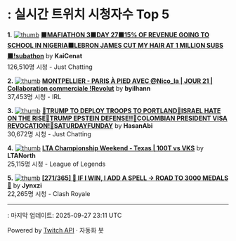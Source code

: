 # : 실시간 트위치 시청자수 Top 5

**1.** [![thumb](https://static-cdn.jtvnw.net/previews-ttv/live_user_kaicenat-320x180.jpg)](https://twitch.tv/KaiCenat)
**[🟧MAFIATHON 3🟧DAY 27🟧15% OF REVENUE GOING TO SCHOOL IN NIGERIA🟧LEBRON JAMES CUT MY HAIR AT 1 MILLION SUBS🟧!subathon](https://twitch.tv/KaiCenat)** by **KaiCenat**<br>126,510명 시청  - Just Chatting

**2.** [![thumb](https://static-cdn.jtvnw.net/previews-ttv/live_user_byilhann-320x180.jpg)](https://twitch.tv/byilhann)
**[MONTPELLIER - PARIS À PIED AVEC @Nico_la | JOUR 21 | Collaboration commerciale !Revolut](https://twitch.tv/byilhann)** by **byilhann**<br>37,453명 시청  - IRL

**3.** [![thumb](https://static-cdn.jtvnw.net/previews-ttv/live_user_hasanabi-320x180.jpg)](https://twitch.tv/HasanAbi)
**[🚨TRUMP TO DEPLOY TROOPS TO PORTLAND🚨ISRAEL HATE ON THE RISE🚨TRUMP EPSTEIN DEFENSE!!🚨COLOMBIAN PRESIDENT VISA REVOCATION!🚨SATURDAYFUNDAY](https://twitch.tv/HasanAbi)** by **HasanAbi**<br>30,672명 시청  - Just Chatting

**4.** [![thumb](https://static-cdn.jtvnw.net/previews-ttv/live_user_ltanorth-320x180.jpg)](https://twitch.tv/LTANorth)
**[LTA Championship Weekend - Texas | 100T vs VKS](https://twitch.tv/LTANorth)** by **LTANorth**<br>25,115명 시청  - League of Legends

**5.** [![thumb](https://static-cdn.jtvnw.net/previews-ttv/live_user_jynxzi-320x180.jpg)](https://twitch.tv/Jynxzi)
**[[271/365] 🔴 IF I WIN, I ADD A SPELL -> ROAD TO 3000 MEDALS 🔴](https://twitch.tv/Jynxzi)** by **Jynxzi**<br>22,265명 시청  - Clash Royale


---
: 마지막 업데이트: 2025-09-27 23:11 UTC

Powered by [Twitch API](https://dev.twitch.tv/docs/api/reference) · 자동화 봇